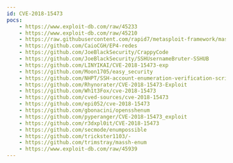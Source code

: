 ```yaml
---
id: CVE-2018-15473
pocs:
    - https://www.exploit-db.com/raw/45233
    - https://www.exploit-db.com/raw/45210
    - https://raw.githubusercontent.com/rapid7/metasploit-framework/master/modules/auxiliary/scanner/ssh/ssh_enumusers.rb
    - https://github.com/CaioCGH/EP4-redes
    - https://github.com/JoeBlackSecurity/CrappyCode
    - https://github.com/JoeBlackSecurity/SSHUsernameBruter-SSHUB
    - https://github.com/LINYIKAI/CVE-2018-15473-exp
    - https://github.com/Moon1705/easy_security
    - https://github.com/NHPT/SSH-account-enumeration-verification-script
    - https://github.com/Rhynorater/CVE-2018-15473-Exploit
    - https://github.com/Wh1t3Fox/cve-2018-15473
    - https://github.com/cved-sources/cve-2018-15473
    - https://github.com/epi052/cve-2018-15473
    - https://github.com/gbonacini/opensshenum
    - https://github.com/pyperanger/CVE-2018-15473_exploit
    - https://github.com/r3dxpl0it/CVE-2018-15473
    - https://github.com/secmode/enumpossible
    - https://github.com/trickster1103/-
    - https://github.com/trimstray/massh-enum
    - https://www.exploit-db.com/raw/45939
---
```


